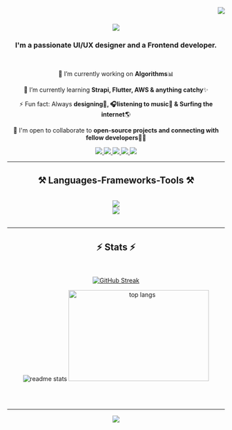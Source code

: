 <img align="right" src="https://visitor-badge.laobi.icu/badge?page_id=asare4u.asare4u" />

<h1 align="center">
    <img src="https://readme-typing-svg.herokuapp.com/?font=Righteous&size=35&center=true&vCenter=true&width=500&height=70&duration=4000&lines=Asare+Here!+👋;+Welcome+to+my+space!+🤗+✨;" />
</h1>

<h3 align="center">I'm a passionate UI/UX designer and a Frontend developer.</h3>

<br> 

<div align = "center">
    
🔭 I’m currently working on **Algorithms**📊
    
🌱 I’m currently learning **Strapi, Flutter, AWS & anything catchy**✨

⚡ Fun fact: Always **designing🎨, 🎧listening to music🎵 & Surfing the internet**🌎

🤝 I'm open to collaborate to **open-source projects and connecting with fellow developers**👨‍💻

</div>

<div align = "center">
 <a href="mailto:nkansahasare3@gmail.com" target="_blank">
    <img src="https://img.shields.io/badge/Gmail-D14836?style=for-the-badge&logo=gmail&logoColor=white" target="_blank"/>
 </a>
 <a href="https://linkedin.com/in/asare-nkansah-b9465724a" target="_blank">
    <img src="https://img.shields.io/badge/LinkedIn-0077B5?style=for-the-badge&logo=linkedin&logoColor=white" target="_blank" />
 </a>
 <a href="https://instagram.com/lucky_asare" target="_blank">
    <img src="https://img.shields.io/badge/Instagram-%23E4405F.svg?style=for-the-badge&logo=Instagram&logoColor=white" target="_blank" />
 </a>
 <a href="https://x.com/@LuckyAsare" target="_blank">
    <img src="https://img.shields.io/badge/Twitter(X)-000000?style=for-the-badge&logo=X&logoColor=white" target="_blank" />
 </a>
 <a href="mailto:nkansahasare3@gmail.com" target="_blank">
    <img src="https://img.shields.io/badge/Discord-%231DA1F2.svg?style=for-the-badge&logo=Discord&logoColor=white" target="_blank" />
 </a>
</div>

<hr> 

<h2 align="center">⚒️ Languages-Frameworks-Tools ⚒️</h2>

<br>

<div align="center">
    <img src="https://skillicons.dev/icons?i=figma,html,css,js,react,git,github,wordpress" /><br>
    <img src="https://skillicons.dev/icons?i=windows,nextjs,python,java,cs,cpp,php,mysql,vscode,linux" /><br>
</div>

<br>

<hr/>

<h2 align="center">⚡ Stats ⚡</h2>
<br>
<div align=center>
    
  [![GitHub Streak](https://streak-stats.demolab.com/?user=@asare4u&theme=react&border_radius=10)](https://git.io/streak-stats)
  
  <img src="https://github-readme-stats.vercel.app/api?username=asare4u&count_private=true&show_icons=true&theme=react&border_radius=10" alt="readme stats" />
  
  <img width=325 height=211 src="https://github-readme-stats.vercel.app/api/top-langs/?username=asare4u&layout=compact&theme=react&border_radius=10" alt="top langs" /> 
  
</div>


<br/><br/>

<hr/>

<div align="center">
    <img src="https://readme-typing-svg.herokuapp.com/?font=Righteous&size=25&center=true&vCenter=true&width=500&height=60&duration=4000&lines=Thank+you+for+the+visit!+🙏;+See+you+another+time!+😊;+Byeee!+👋" />
</div>

